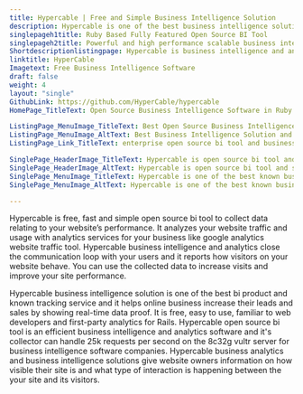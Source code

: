 ```yaml
---
title: Hypercable | Free and Simple Business Intelligence Solution
description: Hypercable is one of the best business intelligence solution and open source bi. It helps to get business intelligence and analytics to everyone in your company
singlepageh1title: Ruby Based Fully Featured Open Source BI Tool
singlepageh2title: Powerful and high performance scalable business intelligence and analytics alternative to Google Analytics, build with timescaleDB, openresty, redis and rails.
Shortdescriptionlistingpage: Hypercable is business intelligence and analytics alternative to google analytics website traffic service. Hypercable open source bi tool and business intelligence analytics helps online business increase their leads and sales by real-time data proof.
linktitle: HyperCable
Imagetext: Free Business Intelligence Software
draft: false
weight: 4
layout: "single"
GithubLink: https://github.com/HyperCable/hypercable
HomePage_TitleText: Open Source Business Intelligence Software in Ruby

ListingPage_MenuImage_TitleText: Best Open Source Business Intelligence Solution and Analytics Tool
ListingPage_MenuImage_AltText: Best Business Intelligence Solution and Open Source BI Tool
ListingPage_Link_TitleText: enterprise open source bi tool and business intelligence solution

SinglePage_HeaderImage_TitleText: Hypercable is open source bi tool and simple business intelligence solution for your business like google business intelligence and data analytics
SinglePage_HeaderImage_AltText: Hypercable is open source bi tool and simple business intelligence solution for your business like google business intelligence and data analytics
SinglePage_MenuImage_TitleText: Hypercable is one of the best known business intelligence solution and bi product. It helps business intelligence software companies increase their leads and sales by showing real-time data proof.
SinglePage_MenuImage_AltText: Hypercable is one of the best known business intelligence solution and bi product. It helps business intelligence software companies increase their leads and sales by showing real-time data proof.

---
```


Hypercable is free, fast and simple open source bi tool to collect data relating to your website’s performance. It analyzes your website traffic and usage with analytics services for your business like google analytics website traffic tool. Hypercable business intelligence and analytics close the communication loop with your users and it reports how visitors on your website behave. You can use the collected data to increase visits and improve your site performance.

Hypercable business intelligence solution is one of the best bi product and known tracking service and it helps online business increase their leads and sales by showing real-time data proof. It is free, easy to use, familiar to web developers and first-party analytics for Rails. Hypercable open source bi tool is an efficient business intelligence and analytics software and it's collector can handle 25k requests per second on the 8c32g vultr server for business intelligence software companies. Hypercable business analytics and business intelligence solutions give website owners information on how visible their site is and what type of interaction is happening between the your site and its visitors.
